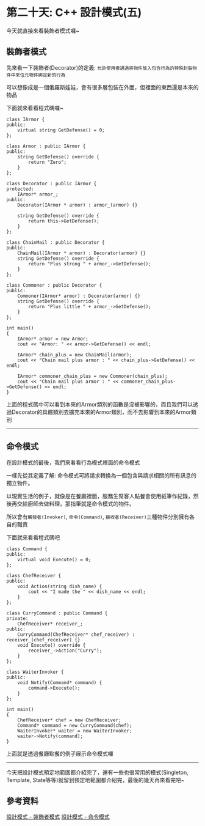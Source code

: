 # 第二十天: C++ 設計模式(五)

今天就直接來看裝飾者模式囉~

## 裝飾者模式

先來看一下裝飾者(Decorator)的定義: `允許使用者通過將物件放入包含行為的特殊封裝物件中來位元物件綁定新的行為`

可以想像成是一個俄羅斯娃娃，會有很多層包裝在外面，但裡面的東西還是本來的物品

下面就來看看程式碼囉~

```
class IArmor {
public:
	virtual string GetDefense() = 0;
};

class Armor : public IArmor {
public:
	string GetDefense() override {
		return "Zero";
	}
};

class Decorator : public IArmor {
protected:
	IArmor* armor_;
public:
	Decorator(IArmor * armor) : armor_(armor) {}

	string GetDefense() override {
		return this->GetDefense();
	}
};

class ChainMail : public Decorator {
public:
	ChainMail(IArmor * armor) : Decorator(armor) {}
	string GetDefense() override {
		return "Plus strong " + armor_->GetDefense();
	}
};

class Commoner : public Decorator {
public:
	Commoner(IArmor* armor) : Decorator(armor) {}
	string GetDefense() override {
		return "Plus little " + armor_->GetDefense();
	}
};

int main()
{
	IArmor* armor = new Armor;
	cout << "Armor: " << armor->GetDefense() << endl;

	IArmor* chain_plus = new ChainMail(armor);
	cout << "Chain mail plus armor : " << chain_plus->GetDefense() << endl;

	IArmor* commoner_chain_plus = new Commoner(chain_plus);
	cout << "Chain mail plus armor : " << commoner_chain_plus->GetDefense() << endl;
}
```

上面的程式碼中可以看到本來的Armor類別的函數是沒被影響的，而且我們可以透過Decorator的具體類別去擴充本來的Armor類別，而不去影響到本來的Armor類別


---

## 命令模式

在設計模式的最後，我們來看看行為模式裡面的命令模式

一樣先從其定義了解: 命令模式可將請求轉換為一個包含與請求相關的所有訊息的獨立物件。

以現實生活的例子，就像是在餐廳裡面，服務生幫客人點餐會使用紙筆作紀錄，然後再交給廚師去做料理，那指筆就是命令模式的物件。

所以會有`觸發者(Invoker)`, `命令(Command)`, `接收者(Receiver)`三種物件分別擁有各自的職責

下面就來看看程式碼吧

```
class Command {
public:
	virtual void Execute() = 0;
};

class ChefReceiver {
public:
	void Action(string dish_name) {
		cout << "I made the " << dish_name << endl;
	}
};

class CurryCommand : public Command {
private:
	ChefReceiver* receiver_;
public:
	CurryCommand(ChefReceiver* chef_receiver) : receiver_(chef_receiver) {}
	void Execute() override {
		receiver_->Action("Curry");
	}
};

class WaiterInvoker {
public:
	void Notify(Command* command) {
		command->Execute();
	}
};

int main()
{
	ChefReceiver* chef = new ChefReceiver;
	Command* command = new CurryCommand(chef);
	WaiterInvoker* waiter = new WaiterInvoker;
	waiter->Notify(command);
}
```

上面就是透過餐廳點餐的例子展示命令模式囉

---

今天把設計模式預定地範圍都介紹完了，還有一些也很常用的模式(Singleton, Template, State等等)就留到預定地範圍都介紹完，最後的幾天再來看完吧~


## 參考資料

[設計模式 - 裝飾者模式](https://refactoringguru.cn/design-patterns/decorator)
[設計模式 - 命令模式](https://refactoringguru.cn/design-patterns/command/cpp/example#lang-features)
